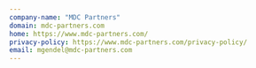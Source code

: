 ```yaml
---
company-name: "MDC Partners"
domain: mdc-partners.com
home: https://www.mdc-partners.com/
privacy-policy: https://www.mdc-partners.com/privacy-policy/
email: mgendel@mdc-partners.com
---
```




